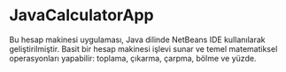 # JavaCalculatorApp
Bu hesap makinesi uygulaması, Java dilinde NetBeans IDE kullanılarak geliştirilmiştir. 
Basit bir hesap makinesi işlevi sunar ve temel matematiksel operasyonları yapabilir: toplama, çıkarma, çarpma, bölme ve yüzde.
